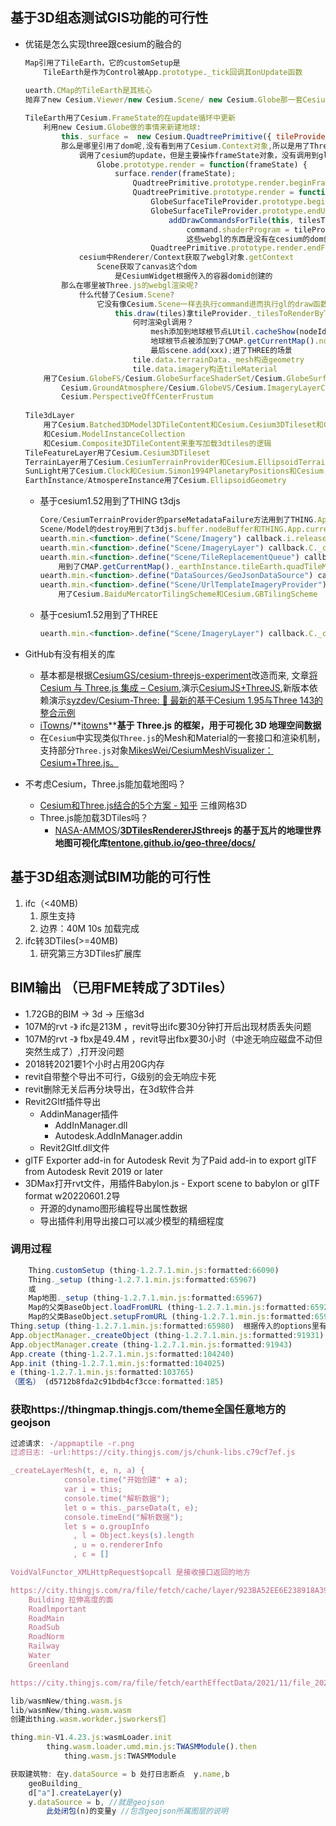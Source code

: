 ## 基于3D组态测试GIS功能的可行性

- 优锘是怎么实现three跟cesium的融合的

    ```JavaScript
    Map引用了TileEarth，它的customSetup是
        TileEarth是作为Control被App.prototype._tick回调其onUpdate函数
        
    uearth.CMap的TileEarth是其核心
    抛弃了new Cesium.Viewer/new Cesium.Scene/ new Cesium.Globe那一套Cesium原生的构建地球的方法,自己利用Cesium的API重写了一套
    
    TileEarth用了Cesium.FrameState的在update循环中更新
        利用new Cesium.Globe做的事情来新建地球:
            this._surface =  new Cesium.QuadtreePrimitive({ tileProvider: new Cesium.GlobeSurfaceTileProvider({  
            那么是哪里引用了dom呢,没有看到用了Cesium.Context对象,所以是用了Three.js的webgl
                调用了cesium的update，但是主要操作frameState对象，没有调用到gl绘制
                    Globe.prototype.render = function(frameState) {
                        surface.render(frameState);
                            QuadtreePrimitive.prototype.render.beginFrame
                            QuadtreePrimitive.prototype.render = function(frameState) {
                                GlobeSurfaceTileProvider.prototype.beginUpdate                            
                                GlobeSurfaceTileProvider.prototype.endUpdate = function(frameState) {
                                    addDrawCommandsForTile(this, tilesToRender[tileIndex], frameState);
                                        command.shaderProgram = tileProvider._surfaceShaderSet.getShaderProgram(surfaceShaderSetOptions);
                                        这些webgl的东西是没有在cesium的dom创建的，而是同一用three.js的
                                QuadtreePrimitive.prototype.render.endFrame
                cesium中Renderer/Context获取了webgl对象.getContext
                    Scene获取了canvas这个dom
                        是CesiumWidget根据传入的容器domid创建的
            那么在哪里被Three.js的webgl渲染呢?
                什么代替了Cesium.Scene?
                    它没有像Cesium.Scene一样去执行command进而执行gl的draw函数，而是TileEarth.update()代替了Scene.render()
                        this.draw(tiles)拿tileProvider._tilesToRenderByTextureCount去用three.js的THREE.Mesh(geometry, tileMaterial)去渲染地球
                            何时渲染gl调用？
                                mesh添加到地球根节点LUtil.cacheShow(nodeId, tileMaterialId, this.rootNode)
                                地球根节点被添加到了CMAP.getCurrentMap().node
                                最后scene.add(xxx);进了THREE的场景
                            tile.data.terrainData._mesh构造geometry
                            tile.data.imagery构造tileMaterial
        用了Cesium.GlobeFS/Cesium.GlobeSurfaceShaderSet/Cesium.GlobeSurfaceTileProvider/
            Cesium.GroundAtmosphere/Cesium.GlobeVS/Cesium.ImageryLayerCollection/Cesium.JulianDate/
            Cesium.PerspectiveOffCenterFrustum
        
    Tile3dLayer
        用了Cesium.Batched3DModel3DTileContent和Cesium.Cesium3DTileset和Cesium.Instanced3DModel3DTileContent
        和Cesium.ModelInstanceCollection
        和Cesium.Composite3DTileContent来重写加载3dtiles的逻辑
    TileFeatureLayer用了Cesium.Cesium3DTileset
    TerrainLayer用了Cesium.CesiumTerrainProvider和Cesium.EllipsoidTerrainProvider
    SunLight用了Cesium.Clock和Cesium.Simon1994PlanetaryPositions和Cesium.JulianDate
    EarthInstance/AtmospereInstance用了Cesium.EllipsoidGeometry 
    ```

  - 基于cesium1.52用到了THING t3djs

    ```JavaScript
    Core/CesiumTerrainProvider的parseMetadataFailure方法用到了THING.App.current.trigger
    Scene/Model的destroy用到了t3djs.buffer.nodeBuffer和THING.App.current.picker.removePickingMaterial
    uearth.min.<function>.define("Scene/Imagery") callback.i.releaseReference
    uearth.min.<function>.define("Scene/ImageryLayer") callback.C._createTexture用到到t3djs.buffer.textureBuffer
    uearth.min.<function>.define("Scene/TileReplacementQueue") callback.e.trimTiles
        用到了CMAP.getCurrentMap()._earthInstance.tileEarth.quadTileMatrial和类似Scene/Model
    uearth.min.<function>.define("DataSources/GeoJsonDataSource") callback.createPoint用到了CMAP.Util.convertLonlatToWorld    
    uearth.min.<function>.define("Scene/UrlTemplateImageryProvider") callback.o.reinitialize.then() callback
        用了Cesium.BaiduMercatorTilingScheme和Cesium.GBTilingScheme
    ```

  - 基于cesium1.52用到了THREE

    ```JavaScript
    uearth.min.<function>.define("Scene/ImageryLayer") callback.C._createTexture
    ```

- GitHub有没有相关的库
  - 基本都是根据[CesiumGS/cesium-threejs-experiment](https://github.com/CesiumGS/cesium-threejs-experiment)改造而来, 文章[将 Cesium 与 Three.js 集成 – Cesium](https://cesium.com/blog/2017/10/23/integrating-cesium-with-threejs/),演示[CesiumJS+ThreeJS](https://cesiumgs.github.io/cesium-threejs-experiment/public/index.html),新版本依赖演示[syzdev/Cesium-Three: 🔧 最新的基于Cesium 1.95与Three 143的整合示例](https://github.com/syzdev/Cesium-Three)
  - [iTowns](https://github.com/iTowns)/**[itowns](https://github.com/iTowns/itowns)****基于 Three.js 的框架，用于可视化 3D 地理空间数据**
  - 在`Cesium`中实现类似`Three.js`的Mesh和Material的一套接口和渲染机制，支持部分`Three.js`对象[MikesWei/CesiumMeshVisualizer：Cesium+Three.js。](https://github.com/MikesWei/CesiumMeshVisualizer)
- 不考虑Cesium，Three.js能加载地图吗？
  - [Cesium和Three.js结合的5个方案 - 知乎](https://zhuanlan.zhihu.com/p/441682100) 三维网格3D
  - Three.js能加载3DTiles吗？
    - [NASA-AMMOS](https://github.com/NASA-AMMOS)/**[3DTilesRendererJS](https://github.com/NASA-AMMOS/3DTilesRendererJS)**threejs 的基于瓦片的地理世界地图可视化库**[tentone.github.io/geo-three/docs/](https://tentone.github.io/geo-three/docs/)**

## 基于3D组态测试BIM功能的可行性

1. ifc（<40MB)
    1. 原生支持
    2. 边界：40M 10s 加载完成
2. ifc转3DTiles(>=40MB)
    1. 研究第三方3DTiles扩展库

## BIM输出 （已用FME转成了3DTiles）

- 1.72GB的BIM -> 3d -> 压缩3d
- 107M的rvt -》 ifc是213M ，revit导出ifc要30分钟打开后出现材质丢失问题
- 107M的rvt -》 fbx是49.4M ，revit导出fbx要30小时（中途无响应磁盘不动但突然生成了）,打开没问题
- 2018转2021要1个小时占用20G内存
- revit自带整个导出不可行，G级别的会无响应卡死
- revit删除无关后再分块导出，在3d软件合并
- Revit2Gltf插件导出
  - AddinManager插件
    - AddInManager.dll
    - Autodesk.AddInManager.addin
  - Revit2Gltf.dll文件
- glTF Exporter add-in for Autodesk Revit 为了Paid add-in to export glTF from Autodesk Revit 2019 or later
- 3DMax打开rvt文件，用插件Babylon.js - Export scene to babylon or gITF format w20220601.2导
  - 开源的dynamo图形编程导出属性数据
  - 导出插件利用导出接口可以减少模型的精细程度
### 调用过程
```js
    Thing.customSetup (thing-1.2.7.1.min.js:formatted:66090)
    Thing._setup (thing-1.2.7.1.min.js:formatted:65967) 
    或
    Map地图._setup (thing-1.2.7.1.min.js:formatted:65967)
    Map的父类BaseObject.loadFromURL (thing-1.2.7.1.min.js:formatted:65929)
    Map的父类BaseObject.setupFromURL (thing-1.2.7.1.min.js:formatted:65938)
Thing.setup (thing-1.2.7.1.min.js:formatted:65980)  根据传入的options里有没有url进行条件分支
App.objectManager._createObject (thing-1.2.7.1.min.js:formatted:91931)
App.objectManager.create (thing-1.2.7.1.min.js:formatted:91943)
App.create (thing-1.2.7.1.min.js:formatted:104240)
App.init (thing-1.2.7.1.min.js:formatted:104025)
e (thing-1.2.7.1.min.js:formatted:103765)
（匿名） (d5712b8fda2c91bdb4cf3cce:formatted:185)
```

### 获取https://thingmap.thingjs.com/theme全国任意地方的geojson
```js
过滤请求: -/appmaptile -r.png
过滤日志: -url:https://city.thingjs.com/js/chunk-libs.c79cf7ef.js

_createLayerMesh(t, e, n, a) {
            console.time("开始创建" + a);
            var i = this;
            console.time("解析数据");
            let o = this._parseData(t, e);
            console.timeEnd("解析数据");
            let s = o.groupInfo
              , l = Object.keys(s).length
              , u = o.rendererInfo
              , c = []

VoidValFunctor_XMLHttpRequest$opcall 是接收接口返回的地方

https://city.thingjs.com/ra/file/fetch/cache/layer/923BA52EE6E238918A3969077A1D0B9B26AC0E2DC63C4D34 可能是
	Building 拉伸高度的面
	Roadlmportant
	RoadMain
	RoadSub
	RoadNorm
	Railway
	Water
	Greenland

https://city.thingjs.com/ra/file/fetch/earthEffectData/2021/11/file_20211103102102409_198585.geojson.cbencrypt 加密的geojson国家省区划等请求

lib/wasmNew/thing.wasm.js
lib/wasmNew/thing.wasm.wasm
创建出thing.wasm.workder.jsworkers们

thing.min-V1.4.23.js:wasmLoader.init
		thing.wasm.loader.umd.min.js:TWASMModule().then
			thing.wasm.js:TWASMModule

获取建筑物: 在y.dataSource = b 处打日志断点  y.name,b
	geoBuilding_
	d["a"].createLayer(y)
	y.dataSource = b, //就是geojson
		此处闭包(n)的变量y //包含geojson所属图层的说明
```
